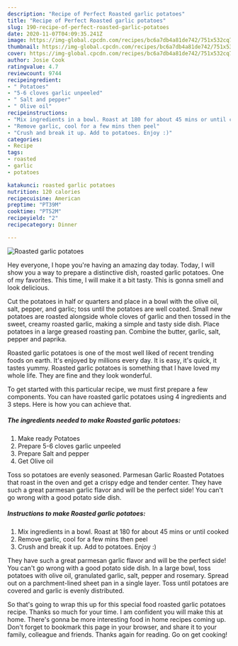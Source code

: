 ```yaml
---
description: "Recipe of Perfect Roasted garlic potatoes"
title: "Recipe of Perfect Roasted garlic potatoes"
slug: 190-recipe-of-perfect-roasted-garlic-potatoes
date: 2020-11-07T04:09:35.241Z
image: https://img-global.cpcdn.com/recipes/bc6a7db4a81de742/751x532cq70/roasted-garlic-potatoes-recipe-main-photo.jpg
thumbnail: https://img-global.cpcdn.com/recipes/bc6a7db4a81de742/751x532cq70/roasted-garlic-potatoes-recipe-main-photo.jpg
cover: https://img-global.cpcdn.com/recipes/bc6a7db4a81de742/751x532cq70/roasted-garlic-potatoes-recipe-main-photo.jpg
author: Josie Cook
ratingvalue: 4.7
reviewcount: 9744
recipeingredient:
- " Potatoes"
- "5-6 cloves garlic unpeeled"
- " Salt and pepper"
- " Olive oil"
recipeinstructions:
- "Mix ingredients in a bowl. Roast at 180 for about 45 mins or until cooked"
- "Remove garlic, cool for a few mins then peel"
- "Crush and break it up. Add to potatoes. Enjoy :)"
categories:
- Recipe
tags:
- roasted
- garlic
- potatoes

katakunci: roasted garlic potatoes 
nutrition: 120 calories
recipecuisine: American
preptime: "PT39M"
cooktime: "PT52M"
recipeyield: "2"
recipecategory: Dinner

---
```



![Roasted garlic potatoes](https://img-global.cpcdn.com/recipes/bc6a7db4a81de742/751x532cq70/roasted-garlic-potatoes-recipe-main-photo.jpg)

Hey everyone, I hope you're having an amazing day today. Today, I will show you a way to prepare a distinctive dish, roasted garlic potatoes. One of my favorites. This time, I will make it a bit tasty. This is gonna smell and look delicious.

Cut the potatoes in half or quarters and place in a bowl with the olive oil, salt, pepper, and garlic; toss until the potatoes are well coated. Small new potatoes are roasted alongside whole cloves of garlic and then tossed in the sweet, creamy roasted garlic, making a simple and tasty side dish. Place potatoes in a large greased roasting pan. Combine the butter, garlic, salt, pepper and paprika.

Roasted garlic potatoes is one of the most well liked of recent trending foods on earth. It's enjoyed by millions every day. It is easy, it's quick, it tastes yummy. Roasted garlic potatoes is something that I have loved my whole life. They are fine and they look wonderful.


To get started with this particular recipe, we must first prepare a few components. You can have roasted garlic potatoes using 4 ingredients and 3 steps. Here is how you can achieve that.

<!--inarticleads1-->

##### The ingredients needed to make Roasted garlic potatoes:

1. Make ready  Potatoes
1. Prepare 5-6 cloves garlic unpeeled
1. Prepare  Salt and pepper
1. Get  Olive oil


Toss so potatoes are evenly seasoned. Parmesan Garlic Roasted Potatoes that roast in the oven and get a crispy edge and tender center. They have such a great parmesan garlic flavor and will be the perfect side! You can&#39;t go wrong with a good potato side dish. 

<!--inarticleads2-->

##### Instructions to make Roasted garlic potatoes:

1. Mix ingredients in a bowl. Roast at 180 for about 45 mins or until cooked
1. Remove garlic, cool for a few mins then peel
1. Crush and break it up. Add to potatoes. Enjoy :)


They have such a great parmesan garlic flavor and will be the perfect side! You can&#39;t go wrong with a good potato side dish. In a large bowl, toss potatoes with olive oil, granulated garlic, salt, pepper and rosemary. Spread out on a parchment-lined sheet pan in a single layer. Toss until potatoes are covered and garlic is evenly distributed. 

So that's going to wrap this up for this special food roasted garlic potatoes recipe. Thanks so much for your time. I am confident you will make this at home. There's gonna be more interesting food in home recipes coming up. Don't forget to bookmark this page in your browser, and share it to your family, colleague and friends. Thanks again for reading. Go on get cooking!
